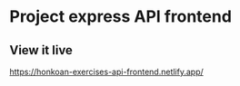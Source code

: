 # Project express API frontend

## View it live

https://honkoan-exercises-api-frontend.netlify.app/